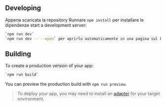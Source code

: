 ## Developing

Appena scaricata la repository Runnare `npm install` per installare le dipendenze
start a development server:

```bash
`npm run dev` 
`npm run dev -- --open` per aprirlo automaticamente in una pagina sul browser
```

## Building

To create a production version of your app:

```bash
`npm run build`
```

You can preview the production build with `npm run preview`.

> To deploy your app, you may need to install an [adapter](https://kit.svelte.dev/docs/adapters) for your target environment.
